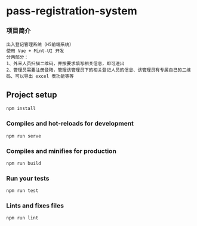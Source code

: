 # pass-registration-system

### 项目简介

```
出入登记管理系统（H5前端系统）
使用 Vue + Mint-UI 开发
分两部分：
1、外来人员扫描二维码，并按要求填写相关信息，即可进出
2、管理员需要注册登陆，管理该管理员下的相关登记人员的信息、该管理员有专属自己的二维码、可以导出 excel 表功能等等
```

## Project setup

```
npm install
```

### Compiles and hot-reloads for development

```
npm run serve
```

### Compiles and minifies for production

```
npm run build
```

### Run your tests

```
npm run test
```

### Lints and fixes files

```
npm run lint
```
